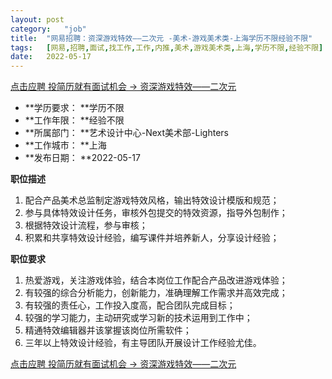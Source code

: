 ```yaml
---
layout:	post
category:	"job"
title:	"网易招聘：资深游戏特效——二次元 -美术-游戏美术类-上海学历不限经验不限"
tags:	[网易,招聘,面试,找工作,工作,内推,美术,游戏美术类,上海,学历不限,经验不限]
date:	2022-05-17
---
```


[点击应聘 投简历就有面试机会 -> 资深游戏特效——二次元 ](http://mobile.bole.netease.com/bole/boleDetail?id=37192&employeeId=346f03c3cda5f04c&key=all)



- **学历要求： **学历不限
- **工作年限： **经验不限
- **所属部门： **艺术设计中心-Next美术部-Lighters
- **工作城市： **上海
- **发布日期： **2022-05-17



**职位描述**
1. 配合产品美术总监制定游戏特效风格，输出特效设计模版和规范；
2. 参与具体特效设计任务，审核外包提交的特效资源，指导外包制作；
3. 根据特效设计流程，参与审核；
4. 积累和共享特效设计经验，编写课件并培养新人，分享设计经验；



**职位要求**
1. 热爱游戏，关注游戏体验，结合本岗位工作配合产品改进游戏体验；
2. 有较强的综合分析能力，创新能力，准确理解工作需求并高效完成；
3. 有较强的责任心，工作投入度高，配合团队完成目标；
4. 较强的学习能力，主动研究或学习新的技术运用到工作中；
5. 精通特效编辑器并该掌握该岗位所需软件；
6. 三年以上特效设计经验，有主导团队开展设计工作经验尤佳。



[点击应聘 投简历就有面试机会 -> 资深游戏特效——二次元 ](http://mobile.bole.netease.com/bole/boleDetail?id=37192&employeeId=346f03c3cda5f04c&key=all)